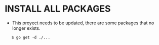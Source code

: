 # INSTALL ALL PACKAGES

- This proyect needs to be updated, there are some packages that no longer exists.

```
   $ go get -d ./...
```
